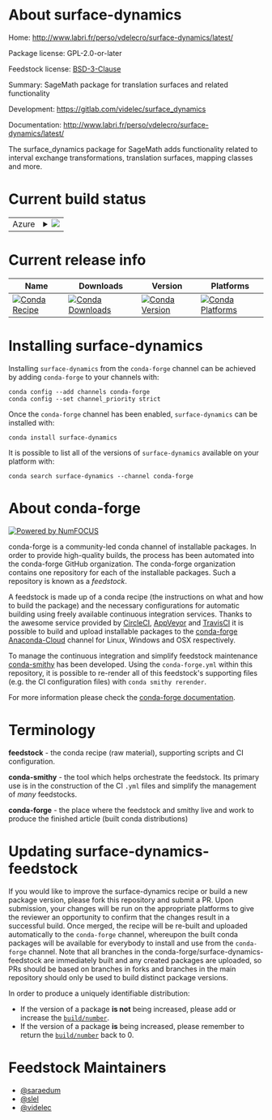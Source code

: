About surface-dynamics
======================

Home: http://www.labri.fr/perso/vdelecro/surface-dynamics/latest/

Package license: GPL-2.0-or-later

Feedstock license: [BSD-3-Clause](https://github.com/conda-forge/surface-dynamics-feedstock/blob/master/LICENSE.txt)

Summary: SageMath package for translation surfaces and related functionality

Development: https://gitlab.com/videlec/surface_dynamics

Documentation: http://www.labri.fr/perso/vdelecro/surface-dynamics/latest/

The surface_dynamics package for SageMath adds functionality related to
interval exchange transformations, translation surfaces, mapping classes and
more.


Current build status
====================


<table>
    
  <tr>
    <td>Azure</td>
    <td>
      <details>
        <summary>
          <a href="https://dev.azure.com/conda-forge/feedstock-builds/_build/latest?definitionId=7279&branchName=master">
            <img src="https://dev.azure.com/conda-forge/feedstock-builds/_apis/build/status/surface-dynamics-feedstock?branchName=master">
          </a>
        </summary>
        <table>
          <thead><tr><th>Variant</th><th>Status</th></tr></thead>
          <tbody><tr>
              <td>linux_64_python3.6.____cpythonsagelib8.9</td>
              <td>
                <a href="https://dev.azure.com/conda-forge/feedstock-builds/_build/latest?definitionId=7279&branchName=master">
                  <img src="https://dev.azure.com/conda-forge/feedstock-builds/_apis/build/status/surface-dynamics-feedstock?branchName=master&jobName=linux&configuration=linux_64_python3.6.____cpythonsagelib8.9" alt="variant">
                </a>
              </td>
            </tr><tr>
              <td>linux_64_python3.6.____cpythonsagelib9.0</td>
              <td>
                <a href="https://dev.azure.com/conda-forge/feedstock-builds/_build/latest?definitionId=7279&branchName=master">
                  <img src="https://dev.azure.com/conda-forge/feedstock-builds/_apis/build/status/surface-dynamics-feedstock?branchName=master&jobName=linux&configuration=linux_64_python3.6.____cpythonsagelib9.0" alt="variant">
                </a>
              </td>
            </tr><tr>
              <td>linux_64_python3.6.____cpythonsagelib9.1</td>
              <td>
                <a href="https://dev.azure.com/conda-forge/feedstock-builds/_build/latest?definitionId=7279&branchName=master">
                  <img src="https://dev.azure.com/conda-forge/feedstock-builds/_apis/build/status/surface-dynamics-feedstock?branchName=master&jobName=linux&configuration=linux_64_python3.6.____cpythonsagelib9.1" alt="variant">
                </a>
              </td>
            </tr><tr>
              <td>linux_64_python3.6.____cpythonsagelib9.2</td>
              <td>
                <a href="https://dev.azure.com/conda-forge/feedstock-builds/_build/latest?definitionId=7279&branchName=master">
                  <img src="https://dev.azure.com/conda-forge/feedstock-builds/_apis/build/status/surface-dynamics-feedstock?branchName=master&jobName=linux&configuration=linux_64_python3.6.____cpythonsagelib9.2" alt="variant">
                </a>
              </td>
            </tr><tr>
              <td>linux_64_python3.7.____cpythonsagelib8.9</td>
              <td>
                <a href="https://dev.azure.com/conda-forge/feedstock-builds/_build/latest?definitionId=7279&branchName=master">
                  <img src="https://dev.azure.com/conda-forge/feedstock-builds/_apis/build/status/surface-dynamics-feedstock?branchName=master&jobName=linux&configuration=linux_64_python3.7.____cpythonsagelib8.9" alt="variant">
                </a>
              </td>
            </tr><tr>
              <td>linux_64_python3.7.____cpythonsagelib9.0</td>
              <td>
                <a href="https://dev.azure.com/conda-forge/feedstock-builds/_build/latest?definitionId=7279&branchName=master">
                  <img src="https://dev.azure.com/conda-forge/feedstock-builds/_apis/build/status/surface-dynamics-feedstock?branchName=master&jobName=linux&configuration=linux_64_python3.7.____cpythonsagelib9.0" alt="variant">
                </a>
              </td>
            </tr><tr>
              <td>linux_64_python3.7.____cpythonsagelib9.1</td>
              <td>
                <a href="https://dev.azure.com/conda-forge/feedstock-builds/_build/latest?definitionId=7279&branchName=master">
                  <img src="https://dev.azure.com/conda-forge/feedstock-builds/_apis/build/status/surface-dynamics-feedstock?branchName=master&jobName=linux&configuration=linux_64_python3.7.____cpythonsagelib9.1" alt="variant">
                </a>
              </td>
            </tr><tr>
              <td>linux_64_python3.7.____cpythonsagelib9.2</td>
              <td>
                <a href="https://dev.azure.com/conda-forge/feedstock-builds/_build/latest?definitionId=7279&branchName=master">
                  <img src="https://dev.azure.com/conda-forge/feedstock-builds/_apis/build/status/surface-dynamics-feedstock?branchName=master&jobName=linux&configuration=linux_64_python3.7.____cpythonsagelib9.2" alt="variant">
                </a>
              </td>
            </tr><tr>
              <td>linux_64_python3.8.____cpythonsagelib8.9</td>
              <td>
                <a href="https://dev.azure.com/conda-forge/feedstock-builds/_build/latest?definitionId=7279&branchName=master">
                  <img src="https://dev.azure.com/conda-forge/feedstock-builds/_apis/build/status/surface-dynamics-feedstock?branchName=master&jobName=linux&configuration=linux_64_python3.8.____cpythonsagelib8.9" alt="variant">
                </a>
              </td>
            </tr><tr>
              <td>linux_64_python3.8.____cpythonsagelib9.0</td>
              <td>
                <a href="https://dev.azure.com/conda-forge/feedstock-builds/_build/latest?definitionId=7279&branchName=master">
                  <img src="https://dev.azure.com/conda-forge/feedstock-builds/_apis/build/status/surface-dynamics-feedstock?branchName=master&jobName=linux&configuration=linux_64_python3.8.____cpythonsagelib9.0" alt="variant">
                </a>
              </td>
            </tr><tr>
              <td>linux_64_python3.8.____cpythonsagelib9.1</td>
              <td>
                <a href="https://dev.azure.com/conda-forge/feedstock-builds/_build/latest?definitionId=7279&branchName=master">
                  <img src="https://dev.azure.com/conda-forge/feedstock-builds/_apis/build/status/surface-dynamics-feedstock?branchName=master&jobName=linux&configuration=linux_64_python3.8.____cpythonsagelib9.1" alt="variant">
                </a>
              </td>
            </tr><tr>
              <td>linux_64_python3.8.____cpythonsagelib9.2</td>
              <td>
                <a href="https://dev.azure.com/conda-forge/feedstock-builds/_build/latest?definitionId=7279&branchName=master">
                  <img src="https://dev.azure.com/conda-forge/feedstock-builds/_apis/build/status/surface-dynamics-feedstock?branchName=master&jobName=linux&configuration=linux_64_python3.8.____cpythonsagelib9.2" alt="variant">
                </a>
              </td>
            </tr><tr>
              <td>osx_64_python3.6.____cpythonsagelib8.9</td>
              <td>
                <a href="https://dev.azure.com/conda-forge/feedstock-builds/_build/latest?definitionId=7279&branchName=master">
                  <img src="https://dev.azure.com/conda-forge/feedstock-builds/_apis/build/status/surface-dynamics-feedstock?branchName=master&jobName=osx&configuration=osx_64_python3.6.____cpythonsagelib8.9" alt="variant">
                </a>
              </td>
            </tr><tr>
              <td>osx_64_python3.6.____cpythonsagelib9.0</td>
              <td>
                <a href="https://dev.azure.com/conda-forge/feedstock-builds/_build/latest?definitionId=7279&branchName=master">
                  <img src="https://dev.azure.com/conda-forge/feedstock-builds/_apis/build/status/surface-dynamics-feedstock?branchName=master&jobName=osx&configuration=osx_64_python3.6.____cpythonsagelib9.0" alt="variant">
                </a>
              </td>
            </tr><tr>
              <td>osx_64_python3.6.____cpythonsagelib9.1</td>
              <td>
                <a href="https://dev.azure.com/conda-forge/feedstock-builds/_build/latest?definitionId=7279&branchName=master">
                  <img src="https://dev.azure.com/conda-forge/feedstock-builds/_apis/build/status/surface-dynamics-feedstock?branchName=master&jobName=osx&configuration=osx_64_python3.6.____cpythonsagelib9.1" alt="variant">
                </a>
              </td>
            </tr><tr>
              <td>osx_64_python3.6.____cpythonsagelib9.2</td>
              <td>
                <a href="https://dev.azure.com/conda-forge/feedstock-builds/_build/latest?definitionId=7279&branchName=master">
                  <img src="https://dev.azure.com/conda-forge/feedstock-builds/_apis/build/status/surface-dynamics-feedstock?branchName=master&jobName=osx&configuration=osx_64_python3.6.____cpythonsagelib9.2" alt="variant">
                </a>
              </td>
            </tr><tr>
              <td>osx_64_python3.7.____cpythonsagelib8.9</td>
              <td>
                <a href="https://dev.azure.com/conda-forge/feedstock-builds/_build/latest?definitionId=7279&branchName=master">
                  <img src="https://dev.azure.com/conda-forge/feedstock-builds/_apis/build/status/surface-dynamics-feedstock?branchName=master&jobName=osx&configuration=osx_64_python3.7.____cpythonsagelib8.9" alt="variant">
                </a>
              </td>
            </tr><tr>
              <td>osx_64_python3.7.____cpythonsagelib9.0</td>
              <td>
                <a href="https://dev.azure.com/conda-forge/feedstock-builds/_build/latest?definitionId=7279&branchName=master">
                  <img src="https://dev.azure.com/conda-forge/feedstock-builds/_apis/build/status/surface-dynamics-feedstock?branchName=master&jobName=osx&configuration=osx_64_python3.7.____cpythonsagelib9.0" alt="variant">
                </a>
              </td>
            </tr><tr>
              <td>osx_64_python3.7.____cpythonsagelib9.1</td>
              <td>
                <a href="https://dev.azure.com/conda-forge/feedstock-builds/_build/latest?definitionId=7279&branchName=master">
                  <img src="https://dev.azure.com/conda-forge/feedstock-builds/_apis/build/status/surface-dynamics-feedstock?branchName=master&jobName=osx&configuration=osx_64_python3.7.____cpythonsagelib9.1" alt="variant">
                </a>
              </td>
            </tr><tr>
              <td>osx_64_python3.7.____cpythonsagelib9.2</td>
              <td>
                <a href="https://dev.azure.com/conda-forge/feedstock-builds/_build/latest?definitionId=7279&branchName=master">
                  <img src="https://dev.azure.com/conda-forge/feedstock-builds/_apis/build/status/surface-dynamics-feedstock?branchName=master&jobName=osx&configuration=osx_64_python3.7.____cpythonsagelib9.2" alt="variant">
                </a>
              </td>
            </tr><tr>
              <td>osx_64_python3.8.____cpythonsagelib8.9</td>
              <td>
                <a href="https://dev.azure.com/conda-forge/feedstock-builds/_build/latest?definitionId=7279&branchName=master">
                  <img src="https://dev.azure.com/conda-forge/feedstock-builds/_apis/build/status/surface-dynamics-feedstock?branchName=master&jobName=osx&configuration=osx_64_python3.8.____cpythonsagelib8.9" alt="variant">
                </a>
              </td>
            </tr><tr>
              <td>osx_64_python3.8.____cpythonsagelib9.0</td>
              <td>
                <a href="https://dev.azure.com/conda-forge/feedstock-builds/_build/latest?definitionId=7279&branchName=master">
                  <img src="https://dev.azure.com/conda-forge/feedstock-builds/_apis/build/status/surface-dynamics-feedstock?branchName=master&jobName=osx&configuration=osx_64_python3.8.____cpythonsagelib9.0" alt="variant">
                </a>
              </td>
            </tr><tr>
              <td>osx_64_python3.8.____cpythonsagelib9.1</td>
              <td>
                <a href="https://dev.azure.com/conda-forge/feedstock-builds/_build/latest?definitionId=7279&branchName=master">
                  <img src="https://dev.azure.com/conda-forge/feedstock-builds/_apis/build/status/surface-dynamics-feedstock?branchName=master&jobName=osx&configuration=osx_64_python3.8.____cpythonsagelib9.1" alt="variant">
                </a>
              </td>
            </tr><tr>
              <td>osx_64_python3.8.____cpythonsagelib9.2</td>
              <td>
                <a href="https://dev.azure.com/conda-forge/feedstock-builds/_build/latest?definitionId=7279&branchName=master">
                  <img src="https://dev.azure.com/conda-forge/feedstock-builds/_apis/build/status/surface-dynamics-feedstock?branchName=master&jobName=osx&configuration=osx_64_python3.8.____cpythonsagelib9.2" alt="variant">
                </a>
              </td>
            </tr>
          </tbody>
        </table>
      </details>
    </td>
  </tr>
</table>

Current release info
====================

| Name | Downloads | Version | Platforms |
| --- | --- | --- | --- |
| [![Conda Recipe](https://img.shields.io/badge/recipe-surface--dynamics-green.svg)](https://anaconda.org/conda-forge/surface-dynamics) | [![Conda Downloads](https://img.shields.io/conda/dn/conda-forge/surface-dynamics.svg)](https://anaconda.org/conda-forge/surface-dynamics) | [![Conda Version](https://img.shields.io/conda/vn/conda-forge/surface-dynamics.svg)](https://anaconda.org/conda-forge/surface-dynamics) | [![Conda Platforms](https://img.shields.io/conda/pn/conda-forge/surface-dynamics.svg)](https://anaconda.org/conda-forge/surface-dynamics) |

Installing surface-dynamics
===========================

Installing `surface-dynamics` from the `conda-forge` channel can be achieved by adding `conda-forge` to your channels with:

```
conda config --add channels conda-forge
conda config --set channel_priority strict
```

Once the `conda-forge` channel has been enabled, `surface-dynamics` can be installed with:

```
conda install surface-dynamics
```

It is possible to list all of the versions of `surface-dynamics` available on your platform with:

```
conda search surface-dynamics --channel conda-forge
```


About conda-forge
=================

[![Powered by NumFOCUS](https://img.shields.io/badge/powered%20by-NumFOCUS-orange.svg?style=flat&colorA=E1523D&colorB=007D8A)](http://numfocus.org)

conda-forge is a community-led conda channel of installable packages.
In order to provide high-quality builds, the process has been automated into the
conda-forge GitHub organization. The conda-forge organization contains one repository
for each of the installable packages. Such a repository is known as a *feedstock*.

A feedstock is made up of a conda recipe (the instructions on what and how to build
the package) and the necessary configurations for automatic building using freely
available continuous integration services. Thanks to the awesome service provided by
[CircleCI](https://circleci.com/), [AppVeyor](https://www.appveyor.com/)
and [TravisCI](https://travis-ci.com/) it is possible to build and upload installable
packages to the [conda-forge](https://anaconda.org/conda-forge)
[Anaconda-Cloud](https://anaconda.org/) channel for Linux, Windows and OSX respectively.

To manage the continuous integration and simplify feedstock maintenance
[conda-smithy](https://github.com/conda-forge/conda-smithy) has been developed.
Using the ``conda-forge.yml`` within this repository, it is possible to re-render all of
this feedstock's supporting files (e.g. the CI configuration files) with ``conda smithy rerender``.

For more information please check the [conda-forge documentation](https://conda-forge.org/docs/).

Terminology
===========

**feedstock** - the conda recipe (raw material), supporting scripts and CI configuration.

**conda-smithy** - the tool which helps orchestrate the feedstock.
                   Its primary use is in the construction of the CI ``.yml`` files
                   and simplify the management of *many* feedstocks.

**conda-forge** - the place where the feedstock and smithy live and work to
                  produce the finished article (built conda distributions)


Updating surface-dynamics-feedstock
===================================

If you would like to improve the surface-dynamics recipe or build a new
package version, please fork this repository and submit a PR. Upon submission,
your changes will be run on the appropriate platforms to give the reviewer an
opportunity to confirm that the changes result in a successful build. Once
merged, the recipe will be re-built and uploaded automatically to the
`conda-forge` channel, whereupon the built conda packages will be available for
everybody to install and use from the `conda-forge` channel.
Note that all branches in the conda-forge/surface-dynamics-feedstock are
immediately built and any created packages are uploaded, so PRs should be based
on branches in forks and branches in the main repository should only be used to
build distinct package versions.

In order to produce a uniquely identifiable distribution:
 * If the version of a package **is not** being increased, please add or increase
   the [``build/number``](https://docs.conda.io/projects/conda-build/en/latest/resources/define-metadata.html#build-number-and-string).
 * If the version of a package **is** being increased, please remember to return
   the [``build/number``](https://docs.conda.io/projects/conda-build/en/latest/resources/define-metadata.html#build-number-and-string)
   back to 0.

Feedstock Maintainers
=====================

* [@saraedum](https://github.com/saraedum/)
* [@slel](https://github.com/slel/)
* [@videlec](https://github.com/videlec/)

